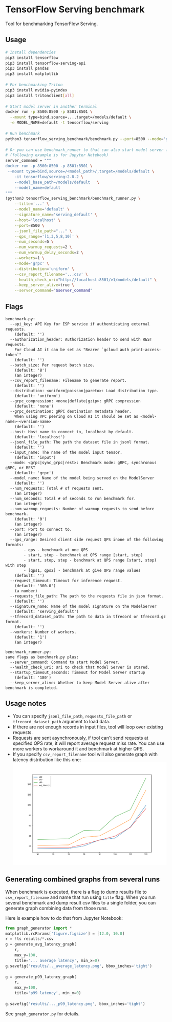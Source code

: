 # TensorFlow Serving benchmark
Tool for benchmarking TensorFlow Serving.

## Usage

```sh
# Install dependencies
pip3 install tensorflow
pip3 install tensorflow-serving-api
pip3 install pandas
pip3 install matplotlib

# For benchmarking Triton
pip3 install nvidia-pyindex
pip3 install tritonclient[all]

# Start model server in another terminal
docker run -p 8500:8500 -p 8501:8501 \
  --mount type=bind,source=...,target=/models/default \
  -e MODEL_NAME=default -t tensorflow/serving

# Run benchmark
python3 tensorflow_serving_benchmark/benchmark.py --port=8500 --mode='grpc' --jsonl_file_path=...

# Or you can use benchmark_runner to that can also start model server for you:
# (following example is for Jupyter Notebook)
server_command = """
docker run -p 8500:8500 -p 8501:8501 \
 --mount type=bind,source=/<model_path>/,target=/models/default \
    -it tensorflow/serving:2.8.2 \
    --model_base_path=/models/default   \
    --model_name=default
"""
!python3 tensorflow_serving_benchmark/benchmark_runner.py \
    --title='...' \
    --model_name='default' \
    --signature_name='serving_default' \
    --host='localhost' \
    --port=8500 \
    --jsonl_file_path="..." \
    --qps_range='[1,3,5,8,10]' \
    --num_seconds=5 \
    --num_warmup_requests=2 \
    --num_warmup_delay_seconds=2 \
    --workers=1 \
    --mode='grpc' \
    --distribution='uniform' \
    --csv_report_filename='...csv' \
    --health_check_uri="http://localhost:8501/v1/models/default" \
    --keep_server_alive=true \
    --server_command="$server_command"
```


## Flags
```
benchmark.py:
  --api_key: API Key for ESP service if authenticating external requests.
    (default: '')
  --authorization_header: Authorization header to send with REST requests.
    For Cloud AI it can be set as "Bearer `gcloud auth print-access-token`"
    (default: '')
  --batch_size: Per request batch size.
    (default: '8')
    (an integer)
  --csv_report_filename: Filename to generate report.
    (default: '')
  --distribution: <uniform|poisson|pareto>: Load distribution type.
    (default: 'uniform')
  --grpc_compression: <none|deflate|gzip>: gRPC compression
    (default: 'none')
  --grpc_destination: gRPC destination metadata header.
    When using VPC peering on Cloud AI it should be set as <model-name>-<version-name>
    (default: '')
  --host: Host name to connect to, localhost by default.
    (default: 'localhost')
  --jsonl_file_path: The path the dataset file in jsonl format.
    (default: '')
  --input_name: The name of the model input tensor.
    (default: 'input')
  --mode: <grpc|sync_grpc|rest>: Benchmark mode: gRPC, synchronous gRPC, or REST
    (default: 'grpc')
  --model_name: Name of the model being served on the ModelServer
    (default: '')
  --num_requests: Total # of requests sent.
    (an integer)
  --num_seconds: Total # of seconds to run benchmark for.
    (an integer)
  --num_warmup_requests: Number of warmup requests to send before benchmark.
    (default: '0')
    (an integer)
  --port: Port to connect to.
    (an integer)
  --qps_range: Desired client side request QPS inone of the following formats:
        - qps - benchmark at one QPS
        - start, stop - benchmark at QPS range [start, stop)
        - start, stop, step - benchmark at QPS range [start, stop) with step
        - [qps1, qps2] - benchmark at give QPS range values
    (default: '')
  --request_timeout: Timeout for inference request.
    (default: '300.0')
    (a number)
  --requests_file_path: The path to the requests file in json format.
    (default: '')
  --signature_name: Name of the model signature on the ModelServer
    (default: 'serving_default')
  --tfrecord_dataset_path: The path to data in tfrecord or tfrecord.gz format.
    (default: '')
  --workers: Number of workers.
    (default: '1')
    (an integer)
```

```
benchmark_runner.py:
same flags as benchmark.py plus:
  --server_command: Command to start Model Server.
  --health_check_uri: Uri to check that Model Server is stared.
  --startup_timeout_seconds: Timeout for Model Server startup
    (default: '180')
  --keep_server_alive: Whether to keep Model Server alive after benchmark is completed.
```


## Usage notes
- You can specify `jsonl_file_path`, `requests_file_path` or `tfrecord_dataset_path` argument to load data.
- If there are not enough records in input files, tool will loop over existing requests.
- Requests are sent asynchronously, if tool can't send requests at specified QPS rate, it will report average request miss rate. You can use more workers to workaround it and benchmark at higher QPS.
- If you specify `csv_report_filename` tool will also generate graph with latency distribution like this one:
![sample graph](./sample_report.csv.png)

## Generating combined graphs from several runs

When benchmark is executed, there is a flag to dump results file to `csv_report_filename` and name that run using `title` flag.
When you run several benchmark and dump result csv files to a single folder, you can generate graph combining data from those runs.

Here is example how to do that from Jupyter Notebook:
```python
from graph_generator import *
matplotlib.rcParams['figure.figsize'] = [12.0, 10.0]
r = !ls results/*.csv
g = generate_avg_latency_graph(
    r,
    max_y=100,
    title='... average latency', min_x=0)
g.savefig('results/.._average_latency.png', bbox_inches='tight')

g = generate_p99_latency_graph(
    r,
    max_y=100,
    title='p99 latency', min_x=0)

g.savefig('results/..._p99_latency.png', bbox_inches='tight')
```

See `graph_generator.py` for details.
